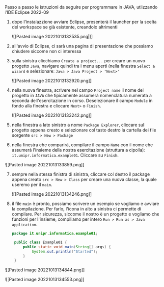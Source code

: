 Passo a passo le istruzioni da seguire per programmare in JAVA, utlizzando l'IDE Eclipse 2022-09

1) dopo l'instalazzione avviare Eclipse, presenterà il launcher per la scelta del workspace se già esistente, creandolo altrimenti
   
   ![[Pasted image 20221013132535.png|]]
2) all'avvio di Eclipse, ci sarà una pagina di presentazione che possiamo chiudere siccome non ci interessa
3) sulla sinistra clicchiamo `Create a project...` per creare un nuovo progetto `Java`, navigare quindi tra i menu aperti (nella finestra `Select a wizard` e selezionare:
   `Java > Java Project > 'Next>'`
   
   ![[Pasted image 20221013132920.png]]

4) nella nuova finestra, scrivere nel campo `Project name` il nome del progetto in `JAVA` che tipicamente assumerà nomenclatura numerata a seconda dell'esercitazione in corso. Deselezionare il campo `Module` in fondo alla finestra e cliccare `Next>` o `Finish`.

	![[Pasted image 20221013133242.png]]

5) nella finestra a lato sinistro a nome `Package Explorer`, cliccare sul progetto appena creato e selezionare col tasto destro la cartella dei file sorgente `src > New > Package`
6) nella finestra che comparirà, compilare il campo `Name` con il nome che assumerà l'insieme della nostra esercitazione (struttura a cipolla): `it.unipr.informatica.example01`. Cliccare su `Finish`.

![[Pasted image 20221013133859.png]]

7) sempre nella stessa finistra di sinistra, cliccare col destro il package appena creato `src > New > Class` per creare una nuova classe, la quale useremo per il `main`.

   ![[Pasted image 20221013134246.png]]
8) il file `main` è pronto, possiamo scrivere un esempio se vogliamo e avviare la compilazione. Per farlo, l'icona in alto a sinistra ci permette di compilare. Per sicurezza, siccome il nostro è un progetto e vogliamo che funzioni per l'insieme, compiliamo per intero `Run > Run as > Java application`.
   
   ```java
   package it.unipr.informatica.example01;

	public class Example01 {
		public static void main(String[] args) {
			System.out.println("Started");
		}
	}
	```

![[Pasted image 20221013134844.png]]   
   
   ![[Pasted image 20221013134553.png]]